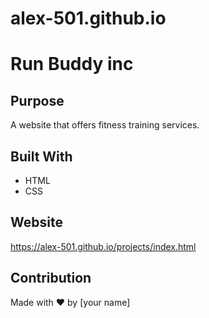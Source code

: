 # alex-501.github.io

# Run Buddy inc

## Purpose
A website that offers fitness training services.

## Built With
* HTML
* CSS

## Website

https://alex-501.github.io/projects/index.html

## Contribution
Made with ❤️ by [your name]

